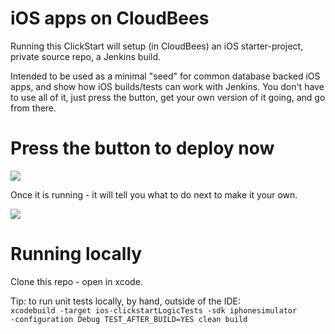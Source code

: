 # iOS apps on CloudBees


Running this ClickStart will setup (in CloudBees) an iOS starter-project, private source repo, a Jenkins build.

Intended to be used as a minimal "seed" for common database backed iOS apps, and show how iOS builds/tests can work with Jenkins.
You don't have to use all of it, just press the button, get your own version of it going, and go from there.

# Press the button to deploy now

<a href="https://github.com/brahima/ios-clickstart/blob/master/clickstart.json"><img src="https://d3ko533tu1ozfq.cloudfront.net/clickstart/deployInstantly.png"/></a>

Once it is running - it will tell you what to do next to make it your own.

<img src="https://raw.github.com/michaelneale/ios-clickstart/master/server-app/public/images/screenshot.png">


# Running locally

Clone this repo - open in xcode.

Tip: to run unit tests locally, by hand, outside of the IDE:
<code>
xcodebuild -target ios-clickstartLogicTests -sdk iphonesimulator -configuration Debug TEST_AFTER_BUILD=YES clean build
</code>

